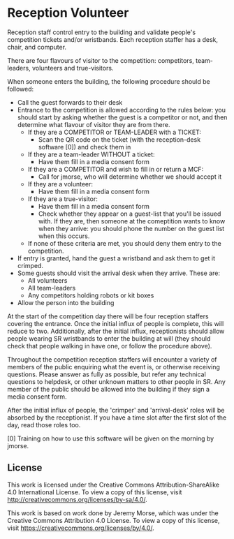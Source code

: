 # Reception Volunteer

Reception staff control entry to the building and validate people's competition
tickets and/or wristbands. Each reception staffer has a desk, chair, and
computer.

There are four flavours of visitor to the competition: competitors,
team-leaders, volunteers and true-visitors.

When someone enters the building, the following procedure should be
followed:
 * Call the guest forwards to their desk
 * Entrance to the competition is allowed according to the rules below: you
   should start by asking whether the guest is a competitor or not, and then
   determine what flavour of visitor they are from there.
   * If they are a COMPETITOR or TEAM-LEADER with a TICKET:
     * Scan the QR code on the ticket (with the reception-desk software [0]) and
       check them in
   * If they are a team-leader WITHOUT a ticket:
     * Have them fill in a media consent form
   * If they are a COMPETITOR and wish to fill in or return a MCF:
     * Call for jmorse, who will determine whether we should accept it
   * If they are a volunteer:
     * Have them fill in a media consent form
   * If they are a true-visitor:
     * Have them fill in a media consent form
     * Check whether they appear on a guest-list that you'll be issued with.
       If they are, then someone at the comeptition wants to know when they
       arrive: you should phone the number on the guest list when this occurs.
   * If none of these criteria are met, you should deny them entry to the
     competition.
 * If entry is granted, hand the guest a wristband and ask them to get it
   crimped.
 * Some guests should visit the arrival desk when they arrive. These are:
   * All volunteers
   * All team-leaders
   * Any competitors holding robots or kit boxes
 * Allow the person into the building

At the start of the competition day there will be four reception staffers
covering the entrance. Once the initial influx of people is complete, this
will reduce to two. Additionally, after the initial influx, receptionists
should allow people wearing SR wristbands to enter the building at will (they
should check that people walking in have one, or follow the procedure above).

Throughout the competition reception staffers will encounter a variety of
members of the public enquiring what the event is, or otherwise receiving
questions. Please answer as fully as possible, but refer any technical questions
to helpdesk, or other unknown matters to other people in SR. Any member
of the public should be allowed into the building if they sign a media consent
form.

After the initial influx of people, the 'crimper' and 'arrival-desk' roles
will be absorbed by the receptionist. If you have a time slot after the first
slot of the day, read those roles too.

[0] Training on how to use this software will be given on the morning by jmorse.
## License

This work is licensed under the Creative Commons
Attribution-ShareAlike 4.0 International License. To view a copy of
this license, visit http://creativecommons.org/licenses/by-sa/4.0/.

This work is based on work done by Jeremy Morse, which was under the
Creative Commons Attribution 4.0 License.  To view a copy of this
license, visit https://creativecommons.org/licenses/by/4.0/.
